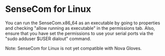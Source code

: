 # SenseCom for Linux

You can run the SenseCom.x86_64 as an executable by going to properties and checking "allow running as executable" in the permissions tab.
Also, ensure that you have set the permissions to use your serial ports via the "sudo adduser $USER dialout" command.

Note: SenseCom for Linux is not yet compatible with Nova Gloves.